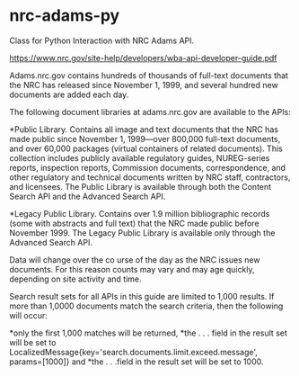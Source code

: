 # nrc-adams-py

Class for Python Interaction with NRC Adams API.

https://www.nrc.gov/site-help/developers/wba-api-developer-guide.pdf

Adams.nrc.gov contains hundreds of thousands of full-text documents that the NRC has released since November 1, 1999, and several hundred new documents are added each day.

The following document libraries at adams.nrc.gov are available to the APIs:

*Public Library.  Contains all image and text documents that the NRC has made public since November 1, 1999—over 800,000 full-text documents, and over 60,000 packages (virtual containers of related documents).  This collection includes publicly available regulatory guides, NUREG-series reports, inspection reports, Commission documents, correspondence, and other regulatory and technical documents written by NRC staff, contractors, and licensees.  The Public Library is available through both the Content Search API and the Advanced Search API.

*Legacy Public Library.  Contains over 1.9 million bibliographic records (some with abstracts and full text) that the NRC made public before November 1999.  The Legacy Public Library is available only through the Advanced Search API.

Data will change over the co  urse of the day as the NRC issues new documents. For this reason counts may vary and may age quickly, depending on site activity and time.

Search result sets for all APIs in this guide are limited to 1,000 results. If more than 1,0000 documents match the search criteria, then the following will occur:

*only the first 1,000 matches will be returned, 
*the <matches>. . .</matches> field in the result set will be set to LocalizedMessage{key='search.documents.limit.exceed.message', params=[1000]} and 
*the <count>. . .</count>field in the result set will be set to 1000.